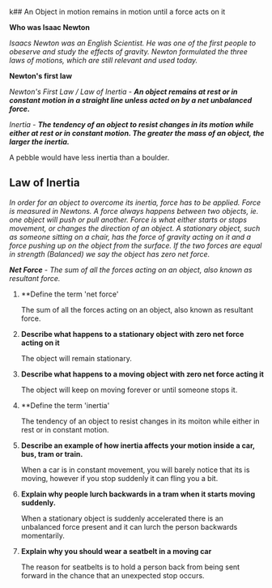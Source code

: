 k## An Object in motion remains in motion until a force acts on it

**Who was Isaac Newton**

*Isaacs Newton was an English Scientist. He was one of the first people to obeserve and study the effects of gravity. Newton formulated the three laws of motions, which are still relevant and used today.*

**Newton's first law**

*Newton's First Law / Law of Inertia - **An object remains at rest or in constant motion in a straight line unless acted on by a net unbalanced force.***

*Inertia - **The tendency of an object to resist changes in its motion while either at rest or in constant motion. The greater the mass of an object, the larger the inertia.***

A pebble would have less inertia than a boulder.

## Law of Inertia

*In order for an object to overcome its inertia, force has to be applied. Force is measured in Newtons. A force always happens between two objects, ie. one object will push or pull another. Force is what either starts or stops movement, or changes the direction of an object. A stationary object, such as someone sitting on a chair, has the force of gravity acting on it and a force pushing up on the object from the surface.
If the two forces are equal in strength (Balanced) we say the object has zero net force.*

***Net Force*** - *The sum of all the forces acting on an object, also known as resultant force.*

1. **Define the term 'net force'

	The sum of all the forces acting on an object, also known as resultant force.

2. **Describe what happens to a stationary object with zero net force acting on it**

	The object will remain stationary.

3. **Describe what happens to a moving object with zero net force acting it**

	The object will keep on moving forever or until someone stops it.

4. **Define the term 'inertia'

	The tendency of an object to resist changes in its moiton while either in rest or in constant motion.

5. **Describe an example of how inertia affects your motion inside a car, bus, tram or train.**

	When a car is in constant movement, you will barely notice that its is moving, however if you stop suddenly it can fling you a bit.

6. **Explain why people lurch backwards in a tram when it starts moving suddenly.**

	When a stationary object is suddenly accelerated there is an unbalanced force present and it can lurch the person backwards momentarily.

7. **Explain why you should wear a seatbelt in a moving car**

	The reason for seatbelts is to hold a person back from being sent forward in the chance that an unexpected stop occurs. 